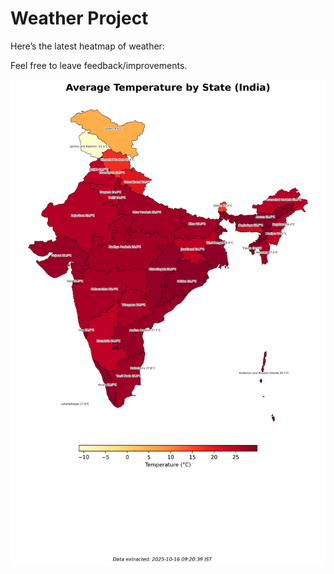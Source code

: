 # Weather Project

Here’s the latest heatmap of weather:

Feel free to leave feedback/improvements.

![India Heatmap](docs/assets/india_heatmap.png?v=F06B90)
